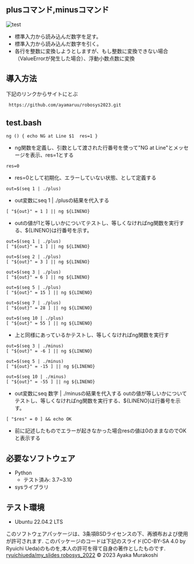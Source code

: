## plusコマンド,minusコマンド
![test](https://github.com/ayamaruu/robosys2023/actions/workflows/test.yml/badge.svg)

* 標準入力から読み込んだ数字を足す。
* 標準入力から読み込んだ数字を引く。
* 各行を整数に変換しようとしますが、もし整数に変換できない場合（ValueErrorが発生した場合）、浮動小数点数に変換

## 導入方法
下記のリンクからサイトにとぶ
```
 https://github.com/ayamaruu/robosys2023.git
```
## test.bash
```
ng () { echo NG at Line $1  res=1 }
```
* ng関数を定義し、引数として渡された行番号を使って"NG at Line"とメッセージを表示、res=1とする
```
res=0
```
* res=0として初期化、エラーしていない状態、として定義する
```
out=$(seq 1 | ./plus)
```
* out変数にseq 1 | ./plusの結果を代入する
```
[ "${out}" = 1 ] || ng ${LINENO}
```
* outの値が1と等しいかについてテストし、等しくなければng関数を実行する、${LINENO}は行番号を示す。
```
out=$(seq 1 | ./plus)
[ "${out}" = 1 ] || ng ${LINENO}

out=$(seq 2 | ./plus)
[ "${out}" = 3 ] || ng ${LINENO}

out=$(seq 3 | ./plus)
[ "${out}" = 6 ] || ng ${LINENO}

out=$(seq 5 | ./plus)
[ "${out}" = 15 ] || ng ${LINENO}

out=$(seq 7 | ./plus)
[ "${out}" = 28 ] || ng ${LINENO}

out=$(seq 10 | ./plus)
[ "${out}" = 55 ] || ng ${LINENO}
```
* 上と同様にあっているかテストし、等しくなければng関数を実行す
```
out=$(seq 3 | ./minus)
[ "${out}" = -6 ] || ng ${LINENO}

out=$(seq 5 | ./minus)
[ "${out}" = -15 ] || ng ${LINENO}

out=$(seq 10 | ./minus)
[ "${out}" = -55 ] || ng ${LINENO}
```
* out変数にseq 数字 | ./minusの結果を代入する
outの値が等しいかについてテストし、等しくなければng関数を実行する、${LINENO}は行番号を示す。
```
[ "$res" = 0 ] && echo OK
```
* 前に記述したものでエラーが起きなかった場合resの値は0のままなのでOKと表示する

## 必要なソフトウェア
* Python
  * テスト済み: 3.7~3.10
* sysライブラリ

## テスト環境
* Ubuntu 22.04.2 LTS

このソフトウェアパッケージは、3条項BSDライセンスの下、再頒布および使用が許可されます.
このパッケージのコードは下記のスライド(CC-BY-SA 4.0 by Ryuichi Ueda)のものを,本人の許可を得て自身の著作としたものです.
[ryuichiueda/my_slides robosys_2022](http://githb.com/ryuichiueda/my_slides/tree/master/robosys_2022)
© 2023 Ayaka Murakoshi
